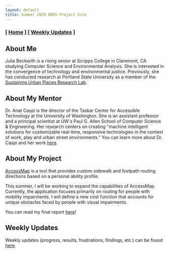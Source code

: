 ```yaml
---
layout: default
title: Summer 2020 DREU Project Site
---
```


### [ [Home](/) ] [ [Weekly Updates](blog.html) ]

## About Me

Julia Beckwith is a rising senior at Scripps College in Claremont, CA studying Computer Science and Environmental Analysis. She is interested in the convergence of technology and environmental justice. Previously, she has conducted research at Portland State University as a member of the [Sustaining Urban Places Research Lab](https://www.suprlab.org/).

## About My Mentor

Dr. Anat Caspi is the director of the Taskar Center for Accessible Technology at the University of Washington. She is an assistant professor and a principal scientist at UW's Paul G. Allen School of Computer Science & Engineering. Her research centers on creating "machine intelligent solutions for customizable real-time, responsive technologies in the context of work, play and urban street environments." You can learn more about Dr. Caspi and her work [here](https://tcat.cs.washington.edu/).

## About My Project

[AccessMap](https://www.accessmap.io) is a tool that provides custom sidewalk and footpath routing directions based on a personal ability profile.

This summer, I will be working to expand the capabilities of AccessMap. Currently, the application focuses primarily on routing for people with mobility impairments. I will define a new cost function that accounts for unique obstacles faced by people with visual impairments.

You can read my final report [here](files/Beckwith_DREU_FinalReport.pdf)!

## Weekly Updates

Weekly updates (progress, results, frustrations, findings, etc.) can be found [here](blog.html).
